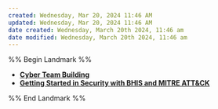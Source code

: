 ```yaml
---
created: Wednesday, Mar 20, 2024 11:46 AM
updated: Wednesday, Mar 20, 2024 11:46 AM
date created: Wednesday, March 20th 2024, 11:46 am
date modified: Wednesday, March 20th 2024, 11:46 am
---
```


%% Begin Landmark %%
- **[Cyber Team Building](./Cyber%20Team%20Building/Cyber%20Team%20Building.md)**
- **[Getting Started in Security with BHIS and MITRE ATT&CK](./Getting%20Started%20in%20Security%20with%20BHIS%20and%20MITRE%20ATT&CK/Getting%20Started%20in%20Security%20with%20BHIS%20and%20MITRE%20ATT&CK.md)**

%% End Landmark %%